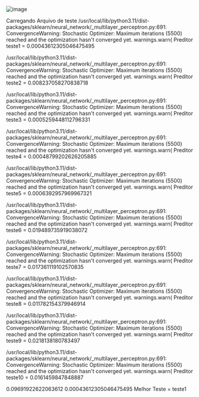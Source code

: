 ![image](https://github.com/user-attachments/assets/698e5ce8-fdf3-4737-8169-945bdb00e976)

Carregando Arquivo de teste
/usr/local/lib/python3.11/dist-packages/sklearn/neural_network/_multilayer_perceptron.py:691: ConvergenceWarning: Stochastic Optimizer: Maximum iterations (5500) reached and the optimization hasn't converged yet.
  warnings.warn(
Preditor
teste1 =  0.00043612305046475495 <br>

/usr/local/lib/python3.11/dist-packages/sklearn/neural_network/_multilayer_perceptron.py:691: ConvergenceWarning: Stochastic Optimizer: Maximum iterations (5500) reached and the optimization hasn't converged yet.
  warnings.warn(
Preditor
teste2 =  0.008237058270838718 <br>

/usr/local/lib/python3.11/dist-packages/sklearn/neural_network/_multilayer_perceptron.py:691: ConvergenceWarning: Stochastic Optimizer: Maximum iterations (5500) reached and the optimization hasn't converged yet.
  warnings.warn(
Preditor
teste3 =  0.0005259448112796331 <br>

/usr/local/lib/python3.11/dist-packages/sklearn/neural_network/_multilayer_perceptron.py:691: ConvergenceWarning: Stochastic Optimizer: Maximum iterations (5500) reached and the optimization hasn't converged yet.
  warnings.warn(
Preditor
teste4 =  0.00048799202626205885 <br>

/usr/local/lib/python3.11/dist-packages/sklearn/neural_network/_multilayer_perceptron.py:691: ConvergenceWarning: Stochastic Optimizer: Maximum iterations (5500) reached and the optimization hasn't converged yet.
  warnings.warn(
Preditor
teste5 =  0.0006392957969967321 <br>

/usr/local/lib/python3.11/dist-packages/sklearn/neural_network/_multilayer_perceptron.py:691: ConvergenceWarning: Stochastic Optimizer: Maximum iterations (5500) reached and the optimization hasn't converged yet.
  warnings.warn(
Preditor
teste6 =  0.019489735919038072 <br>

/usr/local/lib/python3.11/dist-packages/sklearn/neural_network/_multilayer_perceptron.py:691: ConvergenceWarning: Stochastic Optimizer: Maximum iterations (5500) reached and the optimization hasn't converged yet.
  warnings.warn(
Preditor
teste7 =  0.017361119102570835 <br>

/usr/local/lib/python3.11/dist-packages/sklearn/neural_network/_multilayer_perceptron.py:691: ConvergenceWarning: Stochastic Optimizer: Maximum iterations (5500) reached and the optimization hasn't converged yet.
  warnings.warn(
Preditor
teste8 =  0.011782154379946914 <br>

/usr/local/lib/python3.11/dist-packages/sklearn/neural_network/_multilayer_perceptron.py:691: ConvergenceWarning: Stochastic Optimizer: Maximum iterations (5500) reached and the optimization hasn't converged yet.
  warnings.warn(
Preditor
teste9 =  0.0218138180783497 <br>

/usr/local/lib/python3.11/dist-packages/sklearn/neural_network/_multilayer_perceptron.py:691: ConvergenceWarning: Stochastic Optimizer: Maximum iterations (5500) reached and the optimization hasn't converged yet.
  warnings.warn(
Preditor
teste10 =  0.0161459847848887 <br>

0.09691922622063612
0.00043612305046475495
Melhor Teste = teste1
